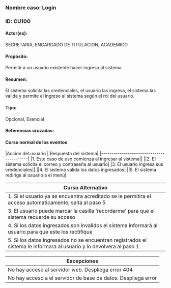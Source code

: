 ### Nombre caso: Login
### ID: CU100
#### Actor(es):
SECRETARIA, ENCARGADO DE TITULACION, ACADEMICO
#### Propósito:
Permitir a un usuario existente hacer ingreso al sistema
#### Resumen:
El sistema solicita las credenciales, el usuario las ingresa, el sistema las valida y permite el ingreso al sistema según el rol del usuario.
#### Tipo:
Opcional, Esencial
#### Referencias cruzadas:


#### Curso normal de los eventos


|Accion del usuario | Respuesta del sistema|
|------------------------------------------|
|1. Este caso de uso comienza al ingresar al sistema||
||2. El sistema solicita el correo y contraseña al usuario|
|3. El usuario ingresa sus credenciales||
||4. El sistema valida los datos ingresados|
||5. El sistema redirige al usuario a el menú|

|Curso Alternativo|
|-----------------|
|1. Si el usuario ya se encuentra acreditado se le permitira el acceso automaticamente, salta al paso 5|
|3. El usuario puede marcar la casilla 'recordarme' para que el sistema recuerde su acceso|
|4. Si los datos ingresados son invalidos el sistema informará al usuario para que este los rectifique|
|5. Si los datos ingresados no se encuentran registrados el sistema le informara al usuario y lo devolvera al paso 1|


|Excepciones|
|-----------------|
|No hay acceso al servidor web. Despliega error 404|
|No hay acceso a el servidor de base de datos. Despliega error|
